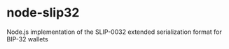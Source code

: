 # node-slip32
Node.js implementation of the SLIP-0032 extended serialization format for BIP-32 wallets
